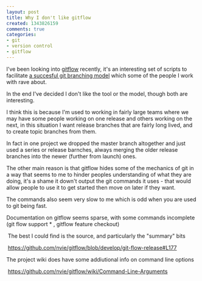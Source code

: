 ```yaml
---
layout: post
title: Why I don't like gitflow
created: 1343826159
comments: true
categories:
- git
- version control
- gitflow
---
```

<p>
I've been looking into <a href="https://github.com/nvie/gitflow/">gitflow</a> recently, it's an interesting set of scripts to facilitate <a href="http://nvie.com/posts/a-successful-git-branching-model/">a succesful git branching model</a> which some of the people I work with rave about.
</p>
<p>
In the end I've decided I don't like the tool or the model, though both are interesting.
</p>
<p>
I think this is because I'm used to working in fairly large teams where we may have some people working on one release and others working on the next, in this situation I want release branches that are fairly long lived, and to create topic branches from them.
</p>
<p>
In fact in one project we dropped the master branch altogether and just used a series or release barnches, always merging the older release branches into the newer (further from launch) ones. 
</p>
<p>
The other main reason is that gitflow hides some of the mechanics of git in a way that seems to me to hinder peoples understanding of what they are doing, it's a shame it down't output the git commands it uses - that would allow people to use it to get started then move on later if they want.
</p>
<p>
The commands also seem very slow to me which is odd when you are used to git being fast.
</p>
<p>
Documentation on gitflow seems sparse, with some commands incomplete (git flow support * , gitflow feature checkout)
</p>
<p>
 The best I could find is the source, and particularly the &quot;summary&quot; bits
</p>
<p>
 <a href="https://github.com/nvie/gitflow/blob/develop/git-flow-release#L177">https://github.com/nvie/gitflow/blob/develop/git-flow-release#L177</a>
</p>
<p>
The project wiki does have some addiutional info on command line options 
</p>
<p>
 <a href="https://github.com/nvie/gitflow/wiki/Command-Line-Arguments">https://github.com/nvie/gitflow/wiki/Command-Line-Arguments</a>
</p>
<p>
&nbsp;
</p>
<p>
&nbsp;
</p>
